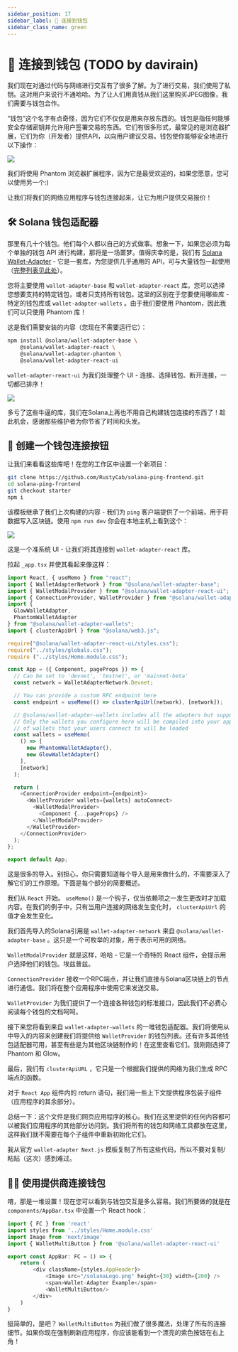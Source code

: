 ```yaml
---
sidebar_position: 17
sidebar_label: 🔌 连接到钱包
sidebar_class_name: green
---
```


# 🔌 连接到钱包 (TODO by davirain)

我们现在对通过代码与网络进行交互有了很多了解。为了进行交易，我们使用了私钥。这对用户来说行不通哈哈。为了让人们用真钱从我们这里购买JPEG图像，我们需要与钱包合作。

“钱包”这个名字有点奇怪，因为它们不仅仅是用来存放东西的。钱包是指任何能够安全存储密钥并允许用户签署交易的东西。它们有很多形式，最常见的是浏览器扩展，它们为你（开发者）提供API，以向用户建议交易。钱包使你能够安全地进行以下操作：

![](./img/upload_1.png)

我们将使用 Phantom 浏览器扩展程序，因为它是最受欢迎的，如果您愿意，您可以使用另一个:)

让我们将我们的网络应用程序与钱包连接起来，让它为用户提供交易报价！

## 🛠 Solana 钱包适配器

那里有几十个钱包。他们每个人都以自己的方式做事。想象一下，如果您必须为每个单独的钱包 API 进行构建，那将是一场噩梦。值得庆幸的是，我们有 [Solana Wallet-Adapter](https://github.com/solana-labs/wallet-adapter?utm_source=buildspace.so&utm_medium=buildspace_project) - 它是一套库，为您提供几乎通用的 API，可与大量钱包一起使用（[完整列表见此处](https://github.com/solana-labs/wallet-adapter#wallets?utm_source=buildspace.so&utm_medium=buildspace_project)）。


您将主要使用 `wallet-adapter-base` 和 `wallet-adapter-react` 库。您可以选择您想要支持的特定钱包，或者只支持所有钱包。这里的区别在于您要使用哪些库 - 特定的钱包库或 `wallet-adapter-wallets` 。由于我们要使用 Phantom，因此我们可以只使用 Phantom 库！

这是我们需要安装的内容（您现在不需要运行它）：

```bash
npm install @solana/wallet-adapter-base \
    @solana/wallet-adapter-react \
    @solana/wallet-adapter-phantom \
    @solana/wallet-adapter-react-ui
```

`wallet-adapter-react-ui` 为我们处理整个 UI - 连接、选择钱包、断开连接，一切都已排序！

![](./img/wallets.png)

多亏了这些牛逼的库，我们在Solana上再也不用自己构建钱包连接的东西了！趁此机会，感谢那些维护者为你节省了时间和头发。

## 👜 创建一个钱包连接按钮

让我们来看看这些库吧！在您的工作区中设置一个新项目：

```bash
git clone https://github.com/RustyCab/solana-ping-frontend.git
cd solana-ping-frontend
git checkout starter
npm i
```

该模板继承了我们上次构建的内容 - 我们为 `ping` 客户端提供了一个前端，用于将数据写入区块链。使用 `npm run dev` 你会在本地主机上看到这个：

![](./img/upload_2.png)

这是一个准系统 UI - 让我们将其连接到 `wallet-adapter-react` 库。

拉起 `_app.tsx` 并使其看起来像这样：

```ts
import React, { useMemo } from "react";
import { WalletAdapterNetwork } from "@solana/wallet-adapter-base";
import { WalletModalProvider } from "@solana/wallet-adapter-react-ui";
import { ConnectionProvider, WalletProvider } from "@solana/wallet-adapter-react";
import {
  GlowWalletAdapter,
  PhantomWalletAdapter
} from "@solana/wallet-adapter-wallets";
import { clusterApiUrl } from "@solana/web3.js";

require("@solana/wallet-adapter-react-ui/styles.css");
require("../styles/globals.css");
require ("../styles/Home.module.css");

const App = ({ Component, pageProps }) => {
  // Can be set to 'devnet', 'testnet', or 'mainnet-beta'
  const network = WalletAdapterNetwork.Devnet;

  // You can provide a custom RPC endpoint here
  const endpoint = useMemo(() => clusterApiUrl(network), [network]);

  // @solana/wallet-adapter-wallets includes all the adapters but supports tree shaking and lazy loading --
  // Only the wallets you configure here will be compiled into your application, and only the dependencies
  // of wallets that your users connect to will be loaded
  const wallets = useMemo(
    () => [
      new PhantomWalletAdapter(),
      new GlowWalletAdapter()
    ],
    [network]
  );

  return (
    <ConnectionProvider endpoint={endpoint}>
      <WalletProvider wallets={wallets} autoConnect>
        <WalletModalProvider>
          <Component {...pageProps} />
        </WalletModalProvider>
      </WalletProvider>
    </ConnectionProvider>
  );
};

export default App;
```

这是很多的导入。别担心，你只需要知道每个导入是用来做什么的，不需要深入了解它们的工作原理。下面是每个部分的简要概述。

我们从 `React` 开始。 `useMemo()` 是一个钩子，仅当依赖项之一发生更改时才加载内容。在我们的例子中，只有当用户连接的网络发生变化时， `clusterApiUrl` 的值才会发生变化。

我们首先导入的Solana引用是 `wallet-adapter-network` 来自 `@solana/wallet-adapter-base` 。这只是一个可枚举的对象，用于表示可用的网络。

`WalletModalProvider` 就是这样，哈哈 - 它是一个奇特的 React 组件，会提示用户选择他们的钱包。埃兹普兹。

 `ConnectionProvider` 接收一个RPC端点，并让我们直接与Solana区块链上的节点进行通信。我们将在整个应用程序中使用它来发送交易。

`WalletProvider` 为我们提供了一个连接各种钱包的标准接口，因此我们不必费心阅读每个钱包的文档呵呵。

接下来您将看到来自 `wallet-adapter-wallets` 的一堆钱包适配器。我们将使用从中导入的内容来创建我们将提供给 `WalletProvider` 的钱包列表。还有许多其他钱包适配器可用，甚至有些是为其他区块链制作的！在这里查看它们。我刚刚选择了 Phantom 和 Glow。

最后，我们有 `clusterApiURL` ，它只是一个根据我们提供的网络为我们生成 RPC 端点的函数。

对于 `React App` 组件内的 return 语句，我们用一些上下文提供程序包装子组件（应用程序的其余部分）。

总结一下：这个文件是我们网页应用程序的核心。我们在这里提供的任何内容都可以被我们应用程序的其他部分访问到。我们将所有的钱包和网络工具都放在这里，这样我们就不需要在每个子组件中重新初始化它们。


我从官方 `wallet-adapter Next.js` 模板复制了所有这些代码，所以不要对复制/粘贴（这次）感到难过。

## 🧞‍♂️ 使用提供商连接钱包

唷，那是一堆设置！现在您可以看到与钱包交互是多么容易。我们所要做的就是在 `components/AppBar.tsx` 中设置一个 React hook：

```ts
import { FC } from 'react'
import styles from '../styles/Home.module.css'
import Image from 'next/image'
import { WalletMultiButton } from '@solana/wallet-adapter-react-ui'

export const AppBar: FC = () => {
    return (
        <div className={styles.AppHeader}>
            <Image src="/solanaLogo.png" height={30} width={200} />
            <span>Wallet-Adapter Example</span>
            <WalletMultiButton/>
        </div>
    )
}
```

挺简单的，是吧？ `WalletMultiButton` 为我们做了很多魔法，处理了所有的连接细节。如果你现在强制刷新应用程序，你应该能看到一个漂亮的紫色按钮在右上角！
